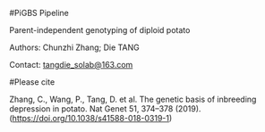 #PiGBS Pipeline

Parent-independent genotyping of diploid potato

Authors: Chunzhi Zhang; Die TANG

Contact: tangdie_solab@163.com


#Please cite

Zhang, C., Wang, P., Tang, D. et al. The genetic basis of inbreeding depression in potato. Nat Genet 51, 374–378 (2019). (https://doi.org/10.1038/s41588-018-0319-1)

